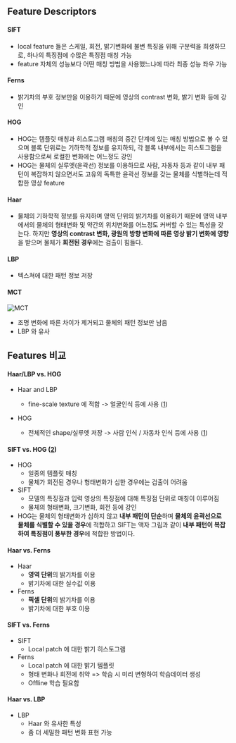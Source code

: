 ## Feature Descriptors
#### SIFT
* local feature 들은 스케일, 회전, 밝기변화에 불변 특징을 위해 구분력을 희생하므로, 하나의 특징점에 수많은 특징점 매칭 가능
* feature 자체의 성능보다 어떤 매칭 방법을 사용했느냐에 따라 최종 성능 좌우 가능

#### Ferns
*  밝기차의 부호 정보만을 이용하기 때문에 영상의 contrast 변화, 밝기 변화 등에 강인

#### HOG
* HOG는 템플릿 매칭과 히스토그램 매칭의 중간 단계에 있는 매칭 방법으로 볼 수 있으며 블록 단위로는 기하학적 정보를 유지하되, 각 블록 내부에서는 히스토그램을 사용함으로써 로컬한 변화에는 어느정도 강인
* HOG는 물체의 실루엣(윤곽선) 정보를 이용하므로 사람, 자동차 등과 같이 내부 패턴이 복잡하지 않으면서도 고유의 독특한 윤곽선 정보를 갖는 물체를 식별하는데 적합한 영상 feature

#### Haar
* 물체의 기하학적 정보를 유지하며 영역 단위의 밝기차를 이용하기 때문에 영역 내부에서의 물체의 형태변화 및 약간의 위치변화를 어느정도 커버할 수 있는 특성을 갖는다. 하지만 **영상의 contrast 변화, 광원의 방향 변화에 따른 영상 밝기 변화에 영향**을 받으며 물체가 **회전된 경우**에는 검출이 힘들다.

#### LBP
* 텍스쳐에 대한 패턴 정보 저장

#### MCT
![MCT](http://cfile9.uf.tistory.com/image/2435A84C52CE4E1A2B17BC)
* 조명 변화에 따른 차이가 제거되고 물체의 패턴 정보만 남음
* LBP 와 유사

## Features 비교
#### Haar/LBP vs. HOG
* Haar and LBP
  * fine-scale texture 에 적합 -> 얼굴인식 등에 사용 ([1](http://kr.mathworks.com/help/vision/ug/train-a-cascade-object-detector.html?requestedDomain=kr.mathworks.com#btu4e5l-1))

* HOG
  * 전체적인 shape/실루엣 저장 -> 사람 인식 / 자동차 인식 등에 사용 ([1](http://kr.mathworks.com/help/vision/ug/train-a-cascade-object-detector.html?requestedDomain=kr.mathworks.com#btu4e5l-1))

#### SIFT vs. HOG ([2](http://darkpgmr.tistory.com/116))
  * HOG
    * 일종의 템플릿 매칭
    * 물체가 회전된 경우나 형태변화가 심한 경우에는 검출이 어려움
  * SIFT
    * 모델의 특징점과 입력 영상의 특징점에 대해 특징점 단위로 매칭이 이루어짐
    * 물체의 형태변화, 크기변화, 회전 등에 강인
  * HOG는 물체의 형태변화가 심하지 않고 **내부 패턴이 단순**하며 **물체의 윤곽선으로 물체를 식별할 수 있을 경우**에 적합하고 SIFT는 액자 그림과 같이 **내부 패턴이 복잡하여 특징점이 풍부한 경우**에 적합한 방법이다.

#### Haar vs. Ferns
* Haar
  * **영역 단위**의 밝기차를 이용
  * 밝기차에 대한 실수값 이용
* Ferns
  * **픽셀 단위**의 밝기차를 이용
  * 밝기차에 대한 부호 이용

#### SIFT vs. Ferns
* SIFT
  * Local patch 에 대한 밝기 히스토그램
* Ferns
  * Local patch 에 대한 밝기 템플릿
  * 형태 변화나 회전에 취약 => 학습 시 미리 변형하여 학습데이터 생성
  * Offline 학습 필요함

#### Haar vs. LBP
* LBP
  * Haar 와 유사한 특성
  * 좀 더 세밀한 패턴 변화 표현 가능
